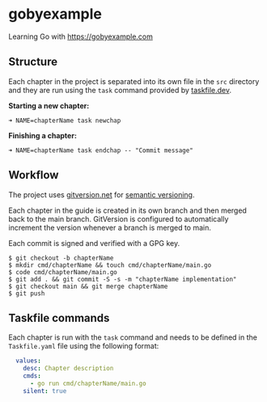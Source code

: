 # gobyexample
Learning Go with https://gobyexample.com

## Structure

Each chapter in the project is separated into its own file in the `src` directory and they are run using the `task` command provided by [taskfile.dev](https://taskfile.dev).

**Starting a new chapter:**

```
➜ NAME=chapterName task newchap
```

**Finishing a chapter:**

```
➜ NAME=chapterName task endchap -- "Commit message"
```

## Workflow

The project uses [gitversion.net](https://gitversion.net) for [semantic versioning](http://semver.org).

Each chapter in the guide is created in its own branch and then merged back to the main branch. GitVersion is configured to automatically increment the version whenever a branch is merged to main.

Each commit is signed and verified with a GPG key.

```
$ git checkout -b chapterName
$ mkdir cmd/chapterName && touch cmd/chapterName/main.go
$ code cmd/chapterName/main.go
$ git add . && git commit -S -s -m "chapterName implementation"
$ git checkout main && git merge chapterName
$ git push
```

## Taskfile commands

Each chapter is run with the `task` command and needs to be defined in the `Taskfile.yaml` file using the following format:

```yaml
  values:
    desc: Chapter description
    cmds:
      - go run cmd/chapterName/main.go
    silent: true
```